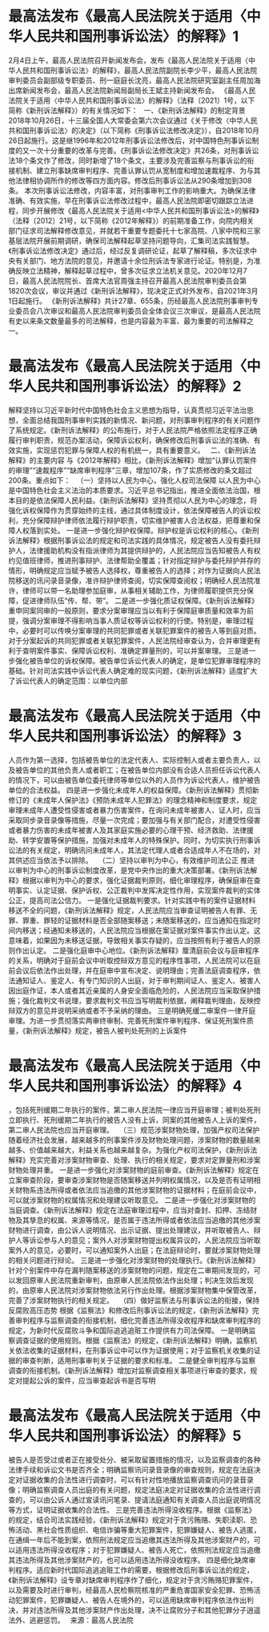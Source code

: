 # 最高法发布《最高人民法院关于适用〈中华人民共和国刑事诉讼法〉的解释》1

2月4日上午，最高人民法院召开新闻发布会，发布《最高人民法院关于适用〈中华人民共和国刑事诉讼法〉的解释》，最高人民法院副院长李少平，最高人民法院审判委员会副部级专职委员、刑一庭庭长沈亮，最高人民法院研究室副主任周加海出席新闻发布会，最高人民法院新闻局副局长王斌主持新闻发布会。
《最高人民法院关于适用〈中华人民共和国刑事诉讼法〉的解释》（法释〔2021〕1号，以下简称《新刑诉法解释》）的有关情况如下：
 
一、《新刑诉法解释》的制定背景
2018年10月26日，十三届全国人大常委会第六次会议通过《关于修改〈中华人民共和国刑事诉讼法〉的决定》（以下简称《刑事诉讼法修改决定》），自2018年10月26日起施行。这是继1996年和2012年刑事诉讼法修改后，对中国特色刑事诉讼制度的又一次十分重要的改革与完善。《刑事诉讼法修改决定》共26条，对刑事诉讼法18个条文作了修改，同时新增了18个条文，主要涉及完善监察与刑事诉讼的衔接机制、建立刑事缺席审判程序、完善认罪认罚从宽制度和增加速裁程序、为与其他法律相协调所作的修改等四方面内容。修改后刑事诉讼法从290条增加到308条。
本次刑事诉讼法修改，内容丰富，对刑事审判工作的影响重大。为确保法律准确、有效实施，早在刑事诉讼法修改过程中，最高人民法院即密切跟踪立法进程，同步开展修改《最高人民法院关于适用<中华人民共和国刑事诉讼法>的解释》（法释〔2012〕21号，以下简称《2012年解释》）的前期准备工作，向院内相关部门征求司法解释修改意见，并就若干重要专题委托十七家高院、八家中院和三家基层法院开展前期调研，确保司法解释起草坚持问题导向，汇集司法实践智慧。《刑事诉讼法修改决定》通过后，经过反复调研论证，起草了解释稿，多次征求中央有关部门、地方法院的意见，并邀请十余位刑诉法专家进行论证。特别是，为准确反映立法精神，解释起草过程中，曾多次征求立法机关意见。2020年12月7日，最高人民法院院长、首席大法官周强主持召开最高人民法院审判委员会第1820次会议，审议并通过《新刑诉法解释》，现决定正式对外发布，自2021年3月1日起施行。
《新刑诉法解释》共计27章、655条，历经最高人民法院刑事审判专业委员会八次审议和最高人民法院审判委员会全体会议三次审议，是最高人民法院有史以来条文数量最多的司法解释，也是内容最为丰富、最为重要的司法解释之一。

# 最高法发布《最高人民法院关于适用〈中华人民共和国刑事诉讼法〉的解释》2

解释坚持以习近平新时代中国特色社会主义思想为指导，认真贯彻习近平法治思想，全面总结我国刑事审判实践的新情况、新问题，对刑事审判程序的有关问题作了系统规定。《新刑诉法解释》的公布施行，对于人民法院严格依照法定程序正确履行审判职责，规范办案活动，保障诉讼权利，确保修改后刑事诉讼法的准确、有效实施，实现惩罚犯罪与保障人权的有机统一，具有重要意义。
 
二、《新刑诉法解释》的主要内容
与《2012年解释》相比，《新刑诉法解释》增加“认罪认罚案件的审理”“速裁程序”“缺席审判程序”三章，增加107条，作了实质修改的条文超过200条。重点如下：
 
（一）坚持以人民为中心，强化人权司法保障
以人民为中心是中国特色社会主义法治的本质要求。习近平总书记指出，推进全面依法治国，根本目的是依法保障人民利益。《新刑诉法解释》坚持贯彻以人民为中心的理念，将强化诉权保障作为贯穿始终的主线，通过具体制度设计，依法保障被告人的诉讼权利，充分保障辩护律师依法履行辩护职责，切实维护被害人合法权益，把尊重和保障人权落到实处。
一是进一步强化辩护权保障。辩护权是诉讼权利的核心。《新刑诉法解释》根据刑事诉讼法的规定和司法实践的具体情况，规定被告人没有委托辩护人，法律援助机构没有指派律师为其提供辩护的，人民法院应当告知被告人有权约见值班律师，推进刑事辩护、法律帮助全覆盖；针对指定辩护与委托辩护并存的情形，明确规定应当赋予被告人选择权，尊重被告人的选择；对作为证据向人民法院移送的讯问录音录像，准许辩护律师查阅，切实保障查阅权；明确经人民法院准许，律师可以带一名助理参加庭审，从事相关辅助工作，为律师履职提供充分保障，促进律师队伍“传、帮、带”。
二是进一步强化质证权保障。《新刑诉法解释》重申同案同审的一般原则，要求分案审理应当以有利于保障庭审质量和效率为前提，强调分案审理不得影响当事人质证权等诉讼权利的行使。特别是，审理过程中，必要时可以传唤分案审理的共同犯罪或者关联犯罪案件的被告人等到庭对质。对于分案起诉的共同犯罪或者关联犯罪案件，人民法院经审查认为，合并审理更有利于查明案件事实、保障诉讼权利、准确定罪量刑的，可以并案审理。
三是进一步强化被告单位的诉权保障。被告单位诉讼代表人的确定，是单位犯罪审理程序的基础。针对司法实践中诉讼代表人确定难的现实问题，《新刑诉法解释》适度扩大了诉讼代表人的确定范围：以单位内部

# 最高法发布《最高人民法院关于适用〈中华人民共和国刑事诉讼法〉的解释》3

人员作为第一选择，包括被告单位的法定代表人、实际控制人或者主要负责人，以及被告单位的其他负责人或者职工；在被告单位内部没有合适人员担任诉讼代表人的情况下，可以由被告单位委托律师等单位以外的人员作为诉讼代表人，维护被告单位的合法权益。
四是进一步强化未成年人的权益保障。《新刑诉法解释》贯彻新修订的《未成年人保护法》《预防未成年人犯罪法》的理念精神和制度要求，规定审理未成年人遭受性侵害或者暴力伤害案件，在询问未成年被害人、证人时，应当采取同步录音录像等措施，尽量一次完成；要加强与有关部门配合，对遭受性侵害或者暴力伤害的未成年被害人及其家庭实施必要的心理干预、经济救助、法律援助、转学安置等保护措施，加强对未成年人的特殊保护。同时，为切实执行刑事诉讼法的有关规定，明确讯问未成年人，其法定代理人或者合适成年人不在场的，对其供述应当依法予以排除。
 
（二）坚持以审判为中心，有效维护司法公正
推进以审判为中心的刑事诉讼制度改革，是党中央作出的重大决策部署。《新刑诉法解释》根据以审判为中心的要求，强化证据裁判原则，细化审理程序，确保庭审在查明事实、认定证据、保护诉权、公正裁判中发挥决定性作用，实现案件裁判的实体公正，提高司法公信力。
一是强化证据裁判要求。针对实践中有的案件证据材料移送不全的问题，《新刑诉法解释》规定，人民法院应当审查证明被告人有罪、无罪、罪重、罪轻的证据材料是否全部随案移送；未随案移送的，应当通知在指定时间内移送；经通知未移送的，人民法院应当根据在案证据对案件事实作出认定。这意味着，如果因为未移送证据，导致相关事实存疑的，应当按照有利于被告人的原则作出认定。
二是强化庭审中心地位。《新刑诉法解释》厘清庭前会议与庭审程序的关系，明确对于庭前会议中听取控辩双方意见的程序性事项，人民法院可以在庭前会议后依法作出处理，并在庭审中宣布决定、说明理由；完善法庭调查程序，依法通知证人、鉴定人、有专门知识的人出庭，对于审判期间证人、鉴定人、被害人因出庭作证，本人或者其近亲属的人身安全面临危险的，人民法院应当采取保护措施；强化裁判文书说理，要求裁判文书应当写明裁判依据，阐释裁判理由，反映控辩双方的意见并说明采纳或者不予采纳的理由。
三是明确死缓二审案件一律开庭审理。为进一步贯彻落实两审终审制、完善死刑案件审判程序、保证死刑案件质量，《新刑诉法解释》规定，被告人被判处死刑的上诉案件

# 最高法发布《最高人民法院关于适用〈中华人民共和国刑事诉讼法〉的解释》4

，包括死刑缓期二年执行的案件，第二审人民法院一律应当开庭审理；被判处死刑立即执行、死刑缓期二年执行的被告人没有上诉，同案的其他被告人上诉的案件，第二审人民法院也应当开庭审理。
 
（三）规范涉案财物处理，加强产权司法保护
随着经济社会发展，越来越多的刑事案件涉及财物处理问题，涉案财物的数量越来越多、价值越来越大，利益关系也越来越复杂。为强化产权司法保护，《新刑诉法解释》充实完善对涉案财物审查、处理、执行的相关规定，要求对定罪量刑和涉案财物处理并重。
一是进一步强化对涉案财物的庭前审查。《新刑诉法解释》规定在立案审查阶段，要审查涉案财物是否随案移送并列明权属情况，以及是否有证明相关财物系违法所得或者依法应当追缴的其他涉案财物的证据材料；在庭前会议中，可以就涉案财物的权属情况和处理建议听取意见。
二是进一步强化对涉案财物的当庭调查。《新刑诉法解释》规定在法庭审理过程中，应当对查封、扣押、冻结财物及其孳息的权属、来源等情况，是否属于违法所得或者依法应当追缴的其他涉案财物进行调查，由公诉人说明情况、出示证据、提出处理建议，并听取被告人、辩护人等诉讼参与人的意见；案外人对涉案财物提出权属异议的，人民法院应当听取案外人的意见，必要时，可以通知案外人出庭；在法庭辩论时，要就涉案财物处理的相关问题进行辩论。
三是进一步强化对涉案财物的处理执行。《新刑诉法解释》针对个别案件中存在漏判随案移送的涉案财物的问题，规定在二审期间发现的，可以发回原审人民法院重新审判，由原审人民法院依法作出处理；判决生效后发现的，由原审人民法院对涉案财物依法另行作出处理。根据涉案财物集中保管改革，完善了涉案财物执行的相关规定。
 
（四）做好监察法与刑事诉讼法的衔接，保持反腐败高压态势
根据《监察法》和修改后刑事诉讼法的规定，《新刑诉法解释》完善审判程序与监察调查的衔接机制，细化完善违法所得没收程序和缺席审判程序的规定，为新时代反腐败斗争和国际追逃追赃工作提供有力司法保障。
一是明确监察调查证据的使用规则。根据《监察法》的规定，《新刑诉法解释》明确，监察机关依法收集的证据材料，在刑事诉讼中可以作为证据使用；对于监察机关收集的证据的审查判断，适用刑事审判关于证据的要求和标准。
二是健全审判程序与监察调查的衔接机制。《新刑诉法解释》增加对监察调查相关事项进行审查的要求，规定对提起公诉的案件，应当审查起诉书是否写明

# 最高法发布《最高人民法院关于适用〈中华人民共和国刑事诉讼法〉的解释》5

被告人是否受过或者正在接受处分、被采取留置措施的情况，以及监察调查的各种法律手续和诉讼文书是否齐全；明确监察讯问录音录像的审查规则，规定在法庭决定对证据收集的合法性进行调查时，可以有针对性地播放监察调查讯问的录音录像；明确监察调查人员出庭的有关问题，规定法庭决定对证据收集的合法性进行调查的，可以由公诉人通过宣读讯问笔录、提请法庭通知有关调查人员出庭说明情况等方式，证明证据收集的合法性。
三是完善违法所得没收程序。根据《监察法》的规定，结合司法实践经验，《新刑诉法解释》规定对于贪污贿赂、失职渎职、恐怖活动、黑社会性质组织、电信诈骗等重大犯罪案件，犯罪嫌疑人、被告人逃匿，在通缉一年后不能到案，依照刑法规定应当追缴其违法所得及其他涉案财产的，可以适用违法所得没收程序；对于犯罪嫌疑人、被告人死亡，依照刑法规定应当追缴其违法所得及其他涉案财产的，也可以适用违法所得没收程序。
四是细化缺席审判程序。适应新时代国际追逃追赃工作的需要，根据修改后刑事诉讼法的规定，《新刑诉法解释》设专章对缺席审判程序作了细化，规定对于贪污贿赂犯罪案件，以及需要及时进行审判，经最高人民检察院核准的严重危害国家安全犯罪、恐怖活动犯罪案件，犯罪嫌疑人、被告人在境外的，可以适用缺席审判程序依法作出判决，并对违法所得及其他涉案财产作出处理，决不让腐败分子和其他犯罪分子逍遥法外、逃避惩罚。
 
来源：最高人民法院
 


